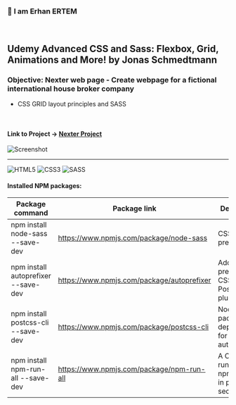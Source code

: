 ### 👋 **I am Erhan ERTEM**

&emsp;

## Udemy Advanced CSS and Sass: Flexbox, Grid, Animations and More! by Jonas Schmedtmann

### **Objective:** Nexter web page - Create webpage for a fictional international house broker company

- CSS GRID layout principles and SASS

&emsp;

#### Link to Project &rarr; [Nexter Project](https://nexter-erhan-ertem.netlify.app)

![Screenshot](screenshot.gif)

---

![HTML5](https://img.shields.io/badge/HTML5-E34F26?style=for-the-badge&logo=html5&logoColor=white) ![CSS3](https://img.shields.io/badge/CSS3-1572B6?style=for-the-badge&logo=css3&logoColor=white) ![SASS](https://img.shields.io/badge/Sass-CC6699?style=for-the-badge&logo=sass&logoColor=white)

#### Installed NPM packages:

| Package command                     | Package link                               | Description                                                      |
| ----------------------------------- | ------------------------------------------ | ---------------------------------------------------------------- |
| npm install node-sass --save-dev    | https://www.npmjs.com/package/node-sass    | CSS preprocessor                                                 |
| npm install autoprefixer --save-dev | https://www.npmjs.com/package/autoprefixer | Add vendor prefixes to CSS, a PostCSS plugin                     |
| npm install postcss-cli --save-dev  | https://www.npmjs.com/package/postcss-cli  | Node package dependancy for autoprefixer                         |
| npm install npm-run-all --save-dev  | https://www.npmjs.com/package/npm-run-all  | A CLI tool to run multiple npm-scripts in parallel or sequential |

&emsp;
